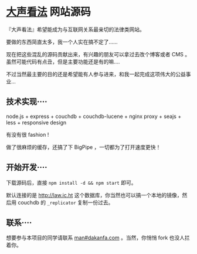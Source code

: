 # [大声看法](www.dakanfa.com) 网站源码

『大声看法』希望能成为与互联网关系最亲切的法律类网站。

要做的东西简直太多，我一个人实在搞不定了……

现在把这些混乱的源码贡献出来，有兴趣的朋友可以拿过去改个博客或者 CMS 。虽然可能代码有点丑，但是主要功能还是有的嘛....

不过当然最主要的目的还是希望能有人参与进来，和我一起完成这项伟大的公益事业...

## 技术实现····

node.js + express + couchdb + couchdb-lucene + nginx proxy + seajs + less + responsive design

有没有很 fashion !

做了很麻烦的缓存，还搞了下 BigPipe ，一切都为了打开速度更快！

## 开始开发···· 

下载源码后，直接 `npm install -d && npm start` 即可。

默认连接的是 http://law.ic.ht 这个数据库，你当然也可以搞一个本地的镜像，然后用 couchdb 的 `_replicator` 复制一份过去。

## 联系····

想要参与本项目的同学请联系 [man#dakanfa.com](mailto:man@dakanfa.com) 。当然，你悄悄 fork 也没人拦着你。
